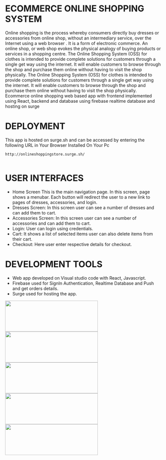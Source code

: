 # ECOMMERCE ONLINE SHOPPING SYSTEM
Online shopping is the process whereby consumers directly buy dresses or accessories from online shop, without an intermediary service, over the Internet
using a web browser . It is a form of electronic commerce. An online shop,
or web shop evokes the physical analogy of buying products or services in a
shopping centre.
The Online Shopping System (OSS) for clothes is intended to provide complete solutions for customers through a single get way using the internet. It will enable customers to browse through the
shop and purchase them online without having to visit the shop physically.
The Online Shopping System (OSS) for
clothes is intended to provide complete solutions for customers through a single get way using the internet. It will enable customers to browse through the
shop and purchase them online without having to visit the shop physically.
Ecommerce online shopping web based app with frontend implemented using React, backend and database using firebase realtime database and hosting on surge

# DEPLOYMENT
This app is hosted on surge.sh and can be accessed by entering the  following URL in Your Browser Installed On Your Pc
```
http://onlineshoppingstore.surge.sh/


```
# USER INTERFACES
- Home Screen This is the main navigation page. In this screen, page
shows a menubar. Each button will redirect the user to a new link to
pages of dresses, accessories, and login.
 - Dresses Screen: In this screen user can see a number of dresses and can
add them to cart.
-  Accessories Screen: In this screen user can see a number of accessories
and can add them to cart.
-  Login: User can login using credentials.
 - Cart: It shows a list of selected items user can also delete items from
their cart.
 - Checkout: Here user enter respective details for checkout.
# DEVELOPMENT TOOLS

- Web app developed on Visual studio code with React, Javascript.
- Firebase used for SignIn Authentication, Realtime Database and Push and get orders details.
- Surge used for hosting the app.

<div float="left">
 <img style="display:'inline'" src = "https://logowik.com/content/uploads/images/visual-studio-code7642.jpg" width = "300" height = 100> 

<img style="display:'inline'"  src = "https://upload.wikimedia.org/wikipedia/commons/b/bd/Firebase_Logo.png" width = "300" height = 100> 

<img style="display:'inline'" src = "https://encrypted-tbn0.gstatic.com/images?q=tbn:ANd9GcTU1XVtjEYPj0BoSZ9nrSBJ5nr319wO73dEcfD17BSzTf-m-q-rSZ9FGDO4yzzvd_AWQqo&usqp=CAU" width = "300" height = 100> 

<img style="display:'inline'" src="https://coursework.vschool.io/content/images/2017/12/surge_static_hosting.png" width = "300" height = 100>
<img style="display:'inline'" src="https://cdn.shopify.com/s/files/1/1509/1638/articles/sourcetree-transparent_grande_9cf2ca0c-c597-4bdc-875a-72530cfe175c_600x600_crop_center.png?v=1563480242" width = "300" height = 100>
</div>
<br>



